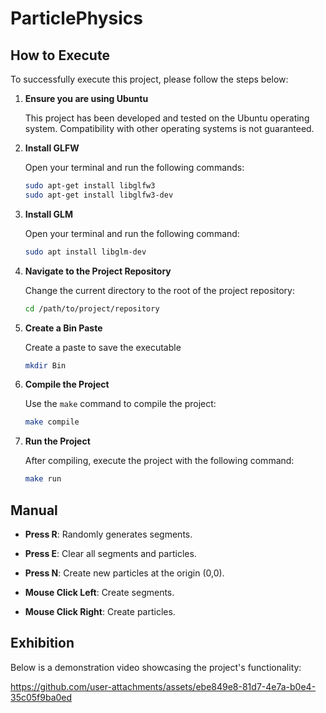 # ParticlePhysics


## How to Execute

To successfully execute this project, please follow the steps below:

1. **Ensure you are using Ubuntu**

   This project has been developed and tested on the Ubuntu operating system. Compatibility with other operating systems is not guaranteed.

2. **Install GLFW**

   Open your terminal and run the following commands:

   ```bash
   sudo apt-get install libglfw3
   sudo apt-get install libglfw3-dev
   ```

3. **Install GLM**

   Open your terminal and run the following command:

   ```bash
   sudo apt install libglm-dev
   ```

4. **Navigate to the Project Repository**

   Change the current directory to the root of the project repository:

   ```bash
   cd /path/to/project/repository
   ```

5. **Create a Bin Paste**

   Create a paste to save the executable

   ```bash
   mkdir Bin
   ```

6. **Compile the Project**

   Use the `make` command to compile the project:

   ```bash
   make compile
   ```

7. **Run the Project**

   After compiling, execute the project with the following command:

   ```bash
   make run
   ```

## Manual

- **Press R**: Randomly generates segments.
- **Press E**: Clear all segments and particles.
- **Press N**: Create new particles at the origin (0,0).

- **Mouse Click Left**: Create segments.
- **Mouse Click Right**: Create particles.

## Exhibition

Below is a demonstration video showcasing the project's functionality:

https://github.com/user-attachments/assets/ebe849e8-81d7-4e7a-b0e4-35c05f9ba0ed